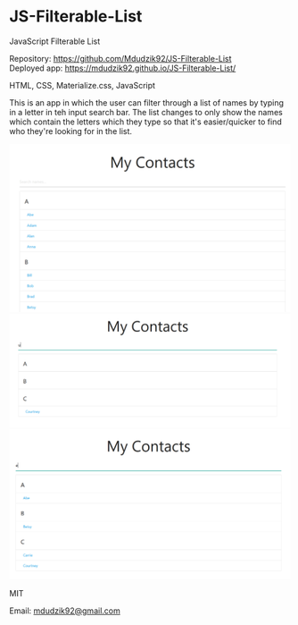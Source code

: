 # JS-Filterable-List

JavaScript Filterable List

<!-- Live link to deployed app -->

Repository: https://github.com/Mdudzik92/JS-Filterable-List <br>
Deployed app: https://mdudzik92.github.io/JS-Filterable-List/

<!-- Technologies used -->

HTML, CSS, Materialize.css, JavaScript

<!-- Explanation of what the app is -->

This is an app in which the user can filter through a list of names by typing in a letter in teh input search bar. The list changes to only show the names which contain the letters which they type so that it's easier/quicker to find who they're looking for in the list.

<!-- Screenshot -->
<img src="./img1.png">
<img src="./img2.png">
<img src="./img3.png">

<!-- License -->

MIT

<!-- Contact information -->

Email: mdudzik92@gmail.com
